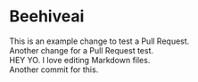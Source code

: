 # Beehiveai

This is an example change to test a Pull Request.  
Another change for a Pull Request test.  
HEY YO.
I love editing Markdown files.  
Another commit for this.  
